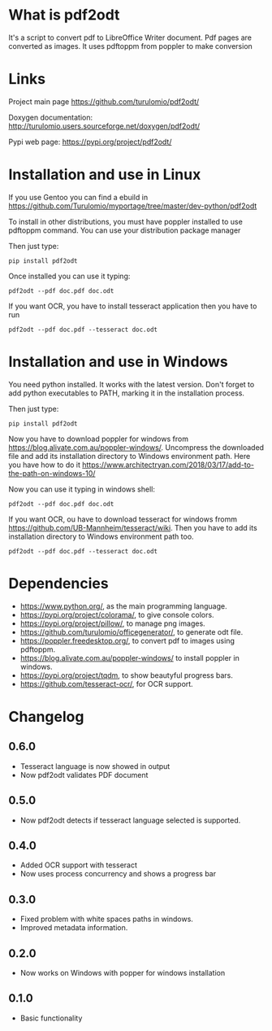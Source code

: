 What is pdf2odt
===============

It's a script to convert pdf to LibreOffice Writer document. Pdf pages are converted as images. It uses pdftoppm from poppler to make conversion

Links
=====

Project main page
    https://github.com/turulomio/pdf2odt/

Doxygen documentation:
    http://turulomio.users.sourceforge.net/doxygen/pdf2odt/

Pypi web page:
    https://pypi.org/project/pdf2odt/

Installation and use in Linux
=============================

If you use Gentoo you can find a ebuild in https://github.com/Turulomio/myportage/tree/master/dev-python/pdf2odt

To install in other distributions, you must have poppler installed to use pdftoppm command. You can use your distribution package manager

Then just type:

`pip install pdf2odt`

Once installed you can use it typing:

`pdf2odt --pdf doc.pdf doc.odt`

If you want OCR, you have to install tesseract application then you have to run 

`pdf2odt --pdf doc.pdf --tesseract doc.odt`

Installation and use in Windows
===============================

You need python installed. It works with the latest version. Don't forget to add python executables to PATH, marking it in the installation process.

Then just type:

`pip install pdf2odt`

Now you have to download poppler for windows from https://blog.alivate.com.au/poppler-windows/. Uncompress the downloaded file and add its installation directory to Windows environment path. Here you have how to do it https://www.architectryan.com/2018/03/17/add-to-the-path-on-windows-10/ 


Now you can use it typing in windows shell:

`pdf2odt --pdf doc.pdf doc.odt`

If you want OCR, ou have to download tesseract for windows fromm https://github.com/UB-Mannheim/tesseract/wiki. Then you have to add its installation directory to Windows environment path too.

`pdf2odt --pdf doc.pdf --tesseract doc.odt`


Dependencies
============
* https://www.python.org/, as the main programming language.
* https://pypi.org/project/colorama/, to give console colors.
* https://pypi.org/project/pillow/, to manage png images.
* https://github.com/turulomio/officegenerator/, to generate odt file.
* https://poppler.freedesktop.org/, to convert pdf to images using pdftoppm.
* https://blog.alivate.com.au/poppler-windows/ to install poppler in windows.
* https://pypi.org/project/tqdm, to show beautyful progress bars.
* https://github.com/tesseract-ocr/, for OCR support.

Changelog
=========
0.6.0
-----
  * Tesseract language is now showed in output
  * Now pdf2odt validates PDF document

0.5.0
-----
  * Now pdf2odt detects if tesseract language selected is supported.

0.4.0
-----
  * Added OCR support with tesseract
  * Now uses process concurrency and shows a progress bar

0.3.0
-----
  * Fixed problem with white spaces paths in windows.
  * Improved metadata information.

0.2.0
-----
  * Now works on Windows with popper for windows installation

0.1.0
-----
  * Basic functionality
